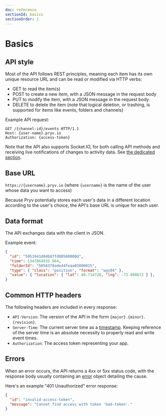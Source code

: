 ```yaml
---
doc: reference
sectionId: basics
sectionOrder: 1
---
```


# Basics


## API style

Most of the API follows REST principles, meaning each item has its own unique resource URL and can be read or modified via HTTP verbs:

- GET to read the item(s)
- POST to create a new item, with a JSON message in the request body
- PUT to modify the item, with a JSON message in the request body
- DELETE to delete the item (note that logical deletion, or trashing, is supported for items like events, folders and channels)

Example API request:
```http
GET /{channel-id}/events HTTP/1.1
Host: {user-name}.pryv.io
Authorization: {access-token}
```

Note that the API also supports Socket.IO, for both calling API methods and receiving live notifications of changes to activity data. See [the dedicated section](#socketio).


## Base URL

`https://{username}.pryv.io` (where `{username}` is the name of the user whose data you want to access)

Because Pryv potentially stores each user's data in a different location according to the user's choice, the API's base URL is unique for each user.


## Data format

The API exchanges data with the client in JSON. 

Example event:
```json
{
  "id": "5051941d04b8ffd00500000d",
  "time": 1347864935.964,
  "folderId": "5058370ade44feaa03000015",
  "type": { "class": "position", "format": "wgs84" },
  "value": { "location": { "lat": 40.714728, "lng": -73.998672 } },
}
```


## Common HTTP headers

The following headers are included in every response:

- `API-Version`: The version of the API in the form `{major}.{minor}.{revision}`.
- `Server-Time`: The current server time as a [timestamp](#data-structure-timestamp). Keeping reference of the server time is an absolute necessity to properly read and write event times.
- `Authorization`: The access token representing your app.

## Errors

When an error occurs, the API returns a 4xx or 5xx status code, with the response body usually containing an [error](#data-structure-error) object detailing the cause.

Here's an example "401 Unauthorized" error response:
```json
{
  "id": "invalid-access-token",
  "message": "Cannot find access with token 'bad-token'."
}
```
